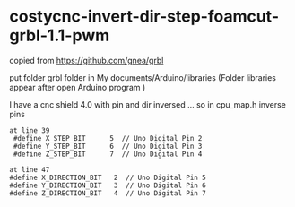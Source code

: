 # costycnc-invert-dir-step-foamcut-grbl-1.1-pwm

copied from https://github.com/gnea/grbl

put folder grbl folder  in My documents/Arduino/libraries  (Folder libraries appear after open Arduino program )

I have a cnc shield 4.0 with pin and dir inversed ... so in cpu_map.h inverse pins

    at line 39
     #define X_STEP_BIT      5  // Uno Digital Pin 2
     #define Y_STEP_BIT      6  // Uno Digital Pin 3
     #define Z_STEP_BIT      7  // Uno Digital Pin 4
  
    at line 47
    #define X_DIRECTION_BIT   2  // Uno Digital Pin 5
    #define Y_DIRECTION_BIT   3  // Uno Digital Pin 6
    #define Z_DIRECTION_BIT   4  // Uno Digital Pin 7
  
  
  
